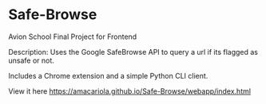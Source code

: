 # Safe-Browse

Avion School Final Project for Frontend

Description:
Uses the Google SafeBrowse API to query a url if its flagged as unsafe or not. 

Includes a Chrome extension and a simple Python CLI client. 

View it here https://amacariola.github.io/Safe-Browse/webapp/index.html

